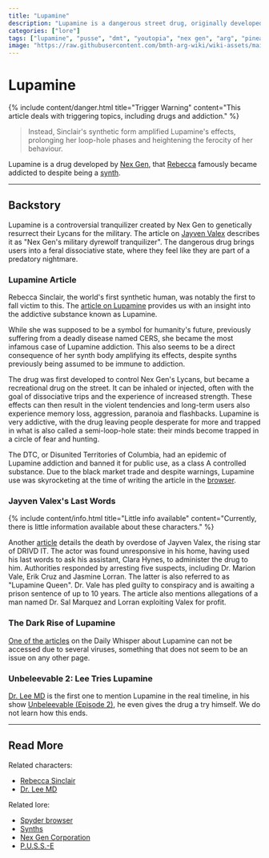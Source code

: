 ```yaml
---
title: "Lupamine"
description: "Lupamine is a dangerous street drug, originally developed by Nex Gen to control their Lycans."
categories: ["lore"]
tags: ["lupamine", "pusse", "dmt", "youtopia", "nex gen", "arg", "pineal gland", "addiction", "synth", "mares"]
image: "https://raw.githubusercontent.com/bmth-arg-wiki/wiki-assets/main/lore/lupamine/lupamine-300x300.png"
---
```

# Lupamine

{% include content/danger.html
title="Trigger Warning"
content="This article deals with triggering topics, including drugs and addiction."
%}

> Instead, Sinclair's synthetic form amplified Lupamine's effects, prolonging her loop-hole phases 
> and heightening the ferocity of her behaviour.

Lupamine is a drug developed by [Nex Gen](nex-gen-corporation), that [Rebecca](../characters/rebecca) 
famously became addicted to despite being a [synth](synths).

***

## Backstory

Lupamine is a controversial tranquilizer created by Nex Gen to genetically resurrect their 
Lycans for the military. The article on [Jayven Valex](../website/tdw-valexlastwords) describes it as "Nex Gen's military 
dyrewolf tranquilizer". The dangerous drug brings users into a feral dissociative state, where they feel like 
they are part of a predatory nightmare.

### Lupamine Article

Rebecca Sinclair, the world's first synthetic human, was notably the first to fall victim to this. 
The [article on Lupamine](../website/tdw-loophole) provides us with an insight into the addictive substance known 
as Lupamine.

While she was supposed to be a symbol for humanity's future, previously suffering from a deadly 
disease named CERS, she became the most infamous case of Lupamine addiction. This also seems to be 
a direct consequence of her synth body amplifying its effects, despite synths previously 
being assumed to be immune to addiction.

The drug was first developed to control Nex Gen's Lycans, but became a recreational drug on the street. 
It can be inhaled or injected, often with the goal of dissociative trips and the experience of increased 
strength. These effects can then result in the violent tendencies and long-term users also experience 
memory loss, aggression, paranoia and flashbacks.
Lupamine is very addictive, with the drug leaving people desperate for more and trapped in what is also 
called a semi-loop-hole state: their minds become trapped in a circle of fear and hunting.

The DTC, or Disunited Territories of Columbia, had an epidemic of Lupamine addiction and banned it 
for public use, as a class A controlled substance. Due to the black market trade and despite warnings, 
Lupamine use was skyrocketing at the time of writing the article in the [browser](../website/webbrowser). 

### Jayven Valex's Last Words

{% include content/info.html
title="Little info available"
content="Currently, there is little information available about these characters."
%}

Another [article](../website/tdw-valexlastwords) details the death by overdose of Jayven Valex, the rising star of 
DRIVD IT. The actor was found unresponsive in his home, having used his last words to ask his assistant, 
Clara Hynes, to administer the drug to him. Authorities responded by arresting five suspects, including 
Dr. Marion Vale, Erik Cruz and Jasmine Lorran. The latter is also referred to as "Lupamine Queen". 
Dr. Vale has pled guilty to conspiracy and is awaiting a prison sentence of up to 10 years.
The article also mentions allegations of a man named Dr. Sal Marquez and Lorran exploiting 
Valex for profit.

### The Dark Rise of Lupamine

[One of the articles](../website/tdw-riseoflupamine) on the Daily Whisper about Lupamine can not be accessed due to several viruses, 
something that does not seem to be an issue on any other page.

### Unbeleevable 2: Lee Tries Lupamine

[Dr. Lee MD](../characters/lee-md) is the first one to mention Lupamine in the real timeline, 
in his show [Unbeleevable (Episode 2)](../for-sof/unbeleevable2), he even gives the 
drug a try himself. We do not learn how this ends.

***

## Read More

Related characters:

- [Rebecca Sinclair](../characters/rebecca) 
- [Dr. Lee MD](../characters/lee-md)

Related lore:

- [Spyder browser](../website/webbrowser)
- [Synths](synths)
- [Nex Gen Corporation](nex-gen-corporation)
- [P.U.S.S.-E](pusse)


